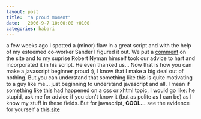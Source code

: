 ```yaml
---
layout: post
title:  "a proud moment"
date:   2006-9-7 10:00:00 +0100
categories: habari
---
```

a few weeks ago I spotted a (minor) flaw in a great script and with the help of my esteemed co-worker Sander I figured it out. We put a <a title="the actual comment" href="http://www.robertnyman.com/2005/11/07/the-ultimate-getelementsbyclassname/#comment-6152">comment</a> on the site and to my suprise Robert Nyman himself took our advice to hart and incorporated it in his script. He even thanked us...
Now that is how you can make a javascript beginner proud :), I know that I make a big deal out of nothing. But you can understand that something like this is quite motivating to a guy like me... just beginning to understand javascript and all. I mean if something like this had happened on a css or xhtml topic, I would go like: he stupid, ask me for advice if you don't know it (but as polite as I can be) as I know my stuff in these fields. But for javascript, <strong>COOL...</strong>
see the evidence for yourself a this<a title="robert nyman" href="http://www.robertnyman.com/2005/11/07/the-ultimate-getelementsbyclassname/"> site </a>